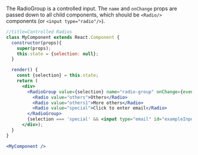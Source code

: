 The RadioGroup is a controlled input. The `name` and `onChange` props are passed down to all child components, which should be `<Radio/>` components (or `<input type="radio"/>`).

```jsx harmony
//title=Controlled Radios
class MyComponent extends React.Component {
  constructor(props){
    super(props);
    this.state = {selection: null};
  }

  render() {
    const {selection} = this.state;
    return (
      <div>
        <RadioGroup value={selection} name="radio-group" onChange={event => this.setState({selection: event.target.value})}>
          <Radio value="others">Others</Radio>
          <Radio value="others1">More others</Radio>
          <Radio value="special">Click to enter email</Radio>
        </RadioGroup>
        {selection === 'special' && <input type="email" id="exampleInputEmail1" placeholder="Enter email" />}
      </div>);
  }
}

<MyComponent />
```